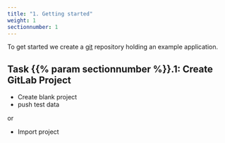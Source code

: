 ```yaml
---
title: "1. Getting started"
weight: 1
sectionnumber: 1
---
```


To get started we create a [git](https://git-scm.com/) repository holding an example application.


## Task {{% param sectionnumber %}}.1: Create GitLab Project

* Create blank project
* push test data

or

* Import project
